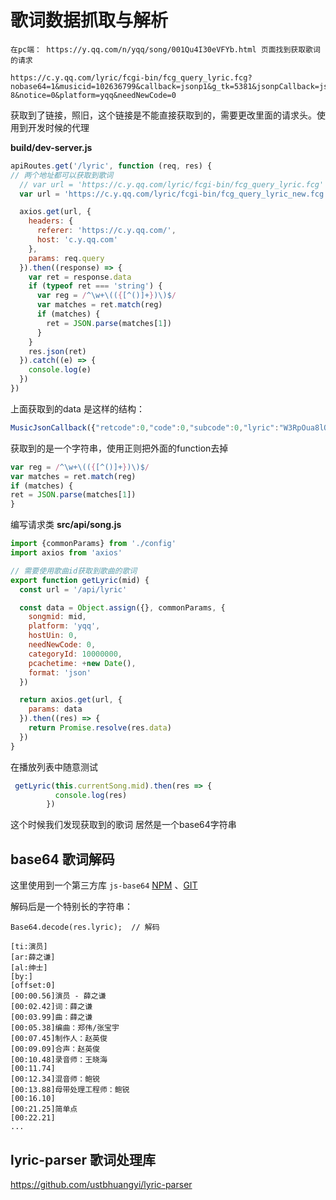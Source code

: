 # 歌词数据抓取与解析

```
在pc端： https://y.qq.com/n/yqq/song/001Qu4I30eVFYb.html 页面找到获取歌词的请求

https://c.y.qq.com/lyric/fcgi-bin/fcg_query_lyric.fcg?nobase64=1&musicid=102636799&callback=jsonp1&g_tk=5381&jsonpCallback=jsonp1&loginUin=0&hostUin=0&format=jsonp&inCharset=utf8&outCharset=utf-8&notice=0&platform=yqq&needNewCode=0
```



获取到了链接，照旧，这个链接是不能直接获取到的，需要更改里面的请求头。使用到开发时候的代理

**build/dev-server.js**
```javascript
apiRoutes.get('/lyric', function (req, res) {
// 两个地址都可以获取到歌词
  // var url = 'https://c.y.qq.com/lyric/fcgi-bin/fcg_query_lyric.fcg'
  var url = 'https://c.y.qq.com/lyric/fcgi-bin/fcg_query_lyric_new.fcg'

  axios.get(url, {
    headers: {
      referer: 'https://c.y.qq.com/',
      host: 'c.y.qq.com'
    },
    params: req.query
  }).then((response) => {
    var ret = response.data
    if (typeof ret === 'string') {
      var reg = /^\w+\(({[^()]+})\)$/
      var matches = ret.match(reg)
      if (matches) {
        ret = JSON.parse(matches[1])
      }
    }
    res.json(ret)
  }).catch((e) => {
    console.log(e)
  })
})
```

上面获取到的data 是这样的结构：
```javascript
MusicJsonCallback({"retcode":0,"code":0,"subcode":0,"lyric":"W3RpOua8lOWRmFxxxxxxxxxx","trans":""})
```
获取到的是一个字符串，使用正则把外面的function去掉
```javascript
var reg = /^\w+\(({[^()]+})\)$/
var matches = ret.match(reg)
if (matches) {
ret = JSON.parse(matches[1])
}
```

编写请求类
**src/api/song.js**
```javascript
import {commonParams} from './config'
import axios from 'axios'

// 需要使用歌曲id获取到歌曲的歌词
export function getLyric(mid) {
  const url = '/api/lyric'

  const data = Object.assign({}, commonParams, {
    songmid: mid,
    platform: 'yqq',
    hostUin: 0,
    needNewCode: 0,
    categoryId: 10000000,
    pcachetime: +new Date(),
    format: 'json'
  })

  return axios.get(url, {
    params: data
  }).then((res) => {
    return Promise.resolve(res.data)
  })
}
```

在播放列表中随意测试
```javascript
 getLyric(this.currentSong.mid).then(res => {
          console.log(res)
        })
```

这个时候我们发现获取到的歌词 居然是一个base64字符串

## base64 歌词解码

这里使用到一个第三方库 `js-base64` [NPM](https://www.npmjs.com/package/js-base64) 、[GIT](https://github.com/dankogai/js-base64)

解码后是一个特别长的字符串：
```
Base64.decode(res.lyric);  // 解码

[ti:演员]
[ar:薛之谦]
[al:绅士]
[by:]
[offset:0]
[00:00.56]演员 - 薛之谦
[00:02.42]词：薛之谦
[00:03.99]曲：薛之谦
[00:05.38]编曲：郑伟/张宝宇
[00:07.45]制作人：赵英俊
[00:09.09]合声：赵英俊
[00:10.48]录音师：王晓海
[00:11.74]
[00:12.34]混音师：鲍锐
[00:13.88]母带处理工程师：鲍锐
[00:16.10]
[00:21.25]简单点
[00:22.21]
...
```

## lyric-parser 歌词处理库
https://github.com/ustbhuangyi/lyric-parser



